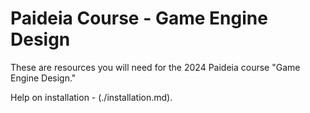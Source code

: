 # Paideia Course - Game Engine Design

These are resources you will need for the 2024 Paideia course "Game Engine Design."

Help on installation - (./installation.md).
